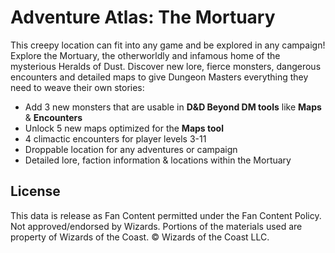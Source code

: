 # Adventure Atlas: The Mortuary

This creepy location can fit into any game and be explored in any campaign! Explore the Mortuary, the otherworldly and infamous home of the mysterious Heralds of Dust. Discover new lore, fierce monsters, dangerous encounters and detailed maps to give Dungeon Masters everything they need to weave their own stories:

- Add 3 new monsters that are usable in **D&D Beyond DM tools** like **Maps** & **Encounters**
- Unlock 5 new maps optimized for the **Maps tool**
- 4 climactic encounters for player levels 3-11
- Droppable location for any adventures or campaign
- Detailed lore, faction information & locations within the Mortuary



## License

This data is release as Fan Content permitted under the Fan Content Policy. Not approved/endorsed by Wizards. Portions of the materials used are property of Wizards of the Coast. © Wizards of the Coast LLC.
